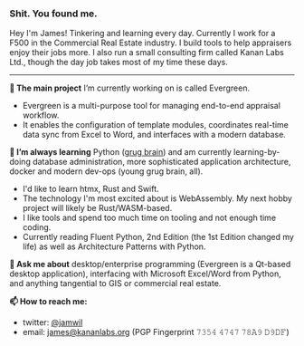 ### Shit. You found me.

Hey I'm James! Tinkering and learning every day. Currently I work for a F500 in the Commercial Real Estate industry. I build tools to help appraisers enjoy their jobs more. I also run a small consulting firm called Kanan Labs Ltd., though the day job takes most of my time these days.

---

**🔭 The main project** I’m currently working on is called Evergreen.
* Evergreen is a multi-purpose tool for managing end-to-end appraisal workflow.
* It enables the configuration of template modules, coordinates real-time data sync from Excel to Word, and interfaces with a modern database.

**🌱 I’m always learning** Python ([grug brain](https://grugbrain.dev)) and am currently learning-by-doing database administration, more sophisticated application architecture, docker and modern dev-ops (young grug brain, all).
* I'd like to learn htmx, Rust and Swift.
* The technology I'm most excited about is WebAssembly. My next hobby project will likely be Rust/WASM-based.
* I like tools and spend too much time on tooling and not enough time coding.
* Currently reading Fluent Python, 2nd Edition (the 1st Edition changed my life) as well as Architecture Patterns with Python.

**💬 Ask me about** desktop/enterprise programming (Evergreen is a Qt-based desktop application), interfacing with Microsoft Excel/Word from Python, and anything tangential to GIS or commercial real estate.

**📫 How to reach me:**
* twitter: [@jamwil](https://twitter.com/jamwil)
* email: james@kananlabs.org (PGP Fingerprint 𝟽𝟹𝟻𝟺 𝟺𝟽𝟺𝟽 𝟽𝟾𝙰𝟿 𝙳𝟿𝙳𝙵)
